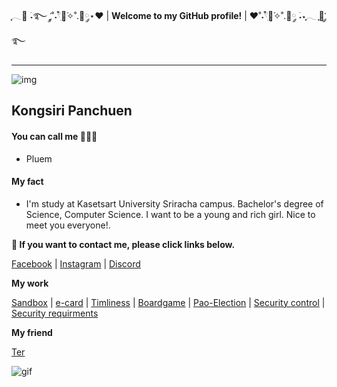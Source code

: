 ִֶָ𓂃🐇 ࣪˖࿐ ִֶָ་༘˚˖𓍢ִ໋🌷͙֒✧˚.🎀༘⋆❤︎ | **Welcome to my GitHub profile!** | ❤︎˚˖𓍢ִ໋🌷͙֒✧˚.🎀༘ ࣪˖⋆ִֶָ𓂃 ִֶָ🐇་༘࿐

---

![img](./githubpic/IMG_0279.JPG)

## Kongsiri Panchuen

#### You can call me 🧍🏻‍♀️

- Pluem

#### My fact

- I'm study at Kasetsart University Sriracha campus. Bachelor's degree of Science, Computer Science. I want to be a young and rich girl. Nice to meet you everyone!.

**💌 If you want to contact me, please click links below.**

[Facebook](https://www.facebook.com/)  |  [Instagram](https://www.instagram.com/) | [Discord](https://discord.gg/XaAdB57E)

**My work**

[Sandbox](sandbox.md) | [e-card](merryxmas.md) | [Timliness](timeliness.md) | [Boardgame](boardgame.md) | [Pao-Election](pao-election.md) | [Security control](security-control.md) | [Security requirments](security-requirments.md)

**My friend**

[Ter](https://Ter130147.github.io)

![gif](./githubpic/kyubey.gif)
